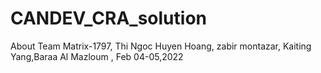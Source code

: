 # CANDEV_CRA_solution
About Team Matrix-1797, Thi Ngoc Huyen Hoang, zabir montazar, Kaiting Yang,Baraa Al Mazloum , Feb 04-05,2022

